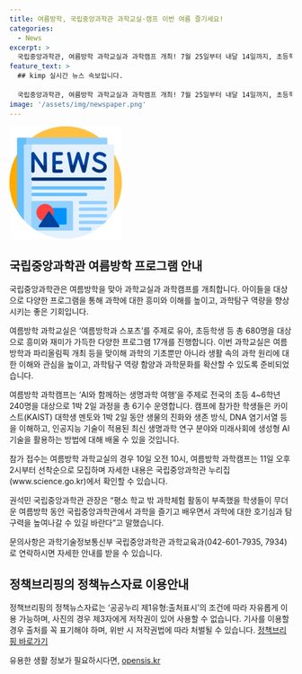 ```yaml
---
title: 여름방학, 국립중앙과학관 과학교실·캠프 이번 여름 즐기세요!
categories:
  - News
excerpt: >
  국립중앙과학관, 여름방학 과학교실과 과학캠프 개최! 7월 25일부터 내달 14일까지, 초등학생 및 유아 680명 대상으로 다양한 주제의 프로그램 17개 진행. AI와 함께하는 생명과학 여행 주제의 과학캠프도 개최, 4~6학년 학생 240명 대상으로 1박 2일 과정을 6기수 운영. 참가 접수는 10일 오전 10시부터 진행되며 자세한 내용은 국립중앙과학관 누리집(www.science.go.kr)에서 확인 가능.
feature_text: >
  ## kimp 실시간 뉴스 속보입니다.

  국립중앙과학관, 여름방학 과학교실과 과학캠프 개최! 7월 25일부터 내달 14일까지, 초등학생 및 유아 680명 대상으로 다양한 주제의 프로그램 17개 진행. AI와 함께하는 생명과학 여행 주제의 과학캠프도 개최, 4~6학년 학생 240명 대상으로 1박 2일 과정을 6기수 운영. 참가 접수는 10일 오전 10시부터 진행되며 자세한 내용은 국립중앙과학관 누리집(www.science.go.kr)에서 확인 가능.
image: '/assets/img/newspaper.png'
---
```


<p><img src="/assets/img/newspaper.png" alt="kimplant 속보" /></p>

<h2 data-ke-size="size26">국립중앙과학관 여름방학 프로그램 안내</h2>

<p>국립중앙과학관은 여름방학을 맞아 과학교실과 과학캠프를 개최합니다. 아이들을 대상으로 다양한 프로그램을 통해 과학에 대한 흥미와 이해를 높이고, 과학탐구 역량을 향상시키는 좋은 기회입니다.</p>

<p data-ke-size="size16">여름방학 과학교실은 ‘여름방학과 스포츠’를 주제로 유아, 초등학생 등 총 680명을 대상으로 흥미와 재미가 가득한 다양한 프로그램 17개를 진행합니다. 이번 과학교실은 여름방학과 파리올림픽 개최 등을 맞이해 과학의 기초뿐만 아니라 생활 속의 과학 원리에 대한 이해와 관심을 높이고, 과학탐구 역량 함양과 과학문화를 확산할 수 있도록 준비되었습니다.</p>

<p data-ke-size="size16">여름방학 과학캠프는 ‘AI와 함께하는 생명과학 여행’을 주제로 전국의 초등 4~6학년 240명을 대상으로 1박 2일 과정을 총 6기수 운영합니다. 캠프에 참가한 학생들은 카이스트(KAIST) 대학생 멘토와 1박 2일 동안 생물의 진화와 생존 방식, DNA 염기서열 등을 이해하고, 인공지능 기술이 적용된 최신 생명과학 연구 분야와 미래사회에 생성형 AI 기술을 활용하는 방법에 대해 배울 수 있을 것입니다.</p>

<p data-ke-size="size16">참가 접수는 여름방학 과학교실의 경우 10일 오전 10시, 여름방학 과학캠프는 11일 오후 2시부터 선착순으로 모집하며 자세한 내용은 국립중앙과학관 누리집(www.science.go.kr)에서 확인할 수 있습니다.</p>

<p data-ke-size="size16">권석민 국립중앙과학관 관장은 “평소 학교 밖 과학체험 활동이 부족했을 학생들이 무더운 여름방학 동안 국립중앙과학관에서 과학을 즐기고 배우면서 과학에 대한 호기심과 탐구력을 높여나갈 수 있길 바란다”고 말했습니다.</p>

<p data-ke-size="size16">문의사항은 과학기술정보통신부 국립중앙과학관 과학교육과(042-601-7935, 7934)로 연락하시면 자세한 안내를 받을 수 있습니다.</p>

<h2 data-ke-size="size26">정책브리핑의 정책뉴스자료 이용안내</h2>

<p>정책브리핑의 정책뉴스자료는 ‘공공누리 제1유형:출처표시’의 조건에 따라 자유롭게 이용 가능하며, 사진의 경우 제3자에게 저작권이 있어 사용할 수 없습니다. 기사를 이용할 경우 출처를 꼭 표기해야 하며, 위반 시 저작권법에 따라 처벌될 수 있습니다. <a href="https://https://www.korea.kr">정책브리핑 바로가기</a></p>
유용한 생활 정보가 필요하시다면, <a href="https://opensis.kr" rel="dofollow">opensis.kr</a>


